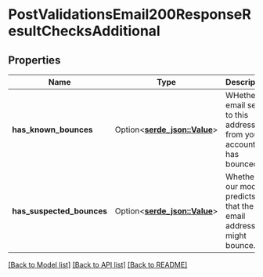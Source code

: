 # PostValidationsEmail200ResponseResultChecksAdditional

## Properties

Name | Type | Description | Notes
------------ | ------------- | ------------- | -------------
**has_known_bounces** | Option<[**serde_json::Value**](.md)> | WHether email sent to this address from your account has bounced. | 
**has_suspected_bounces** | Option<[**serde_json::Value**](.md)> | Whether our model predicts that the email address might bounce. | 

[[Back to Model list]](../README.md#documentation-for-models) [[Back to API list]](../README.md#documentation-for-api-endpoints) [[Back to README]](../README.md)


